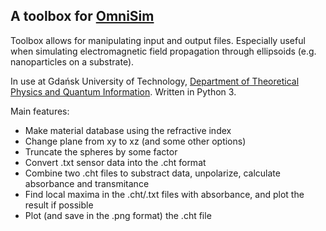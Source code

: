 ## A toolbox for [OmniSim](https://www.photond.com/products/omnisim.htm)

Toolbox allows for manipulating input and output files. Especially useful when simulating electromagnetic field propagation through ellipsoids (e.g. nanoparticles on a substrate).

In use at Gdańsk University of Technology,
[Department of Theoretical Physics and Quantum Information](https://ftims.pg.edu.pl/katedra-fizyki-teoretycznej-i-informatyki-kwantowej/research). Written in Python 3.

Main features:

* Make material database using the refractive index
* Change plane from xy to xz (and some other options)
* Truncate the spheres by some factor
* Convert .txt sensor data into the .cht format
* Combine two .cht files to substract data, unpolarize, calculate absorbance and transmitance
* Find local maxima in the .cht/.txt files with absorbance, and plot the result if possible
* Plot (and save in the .png format) the .cht file
